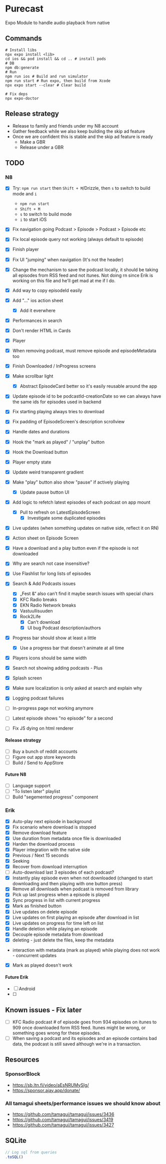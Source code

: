 # Purecast

Expo Module to handle audio playback from native

## Commands

```shell
# Install libs
npx expo install <lib>
cd ios && pod install && cd .. # install pods
# DB
npm db:generate
# Run
npm run ios # Build and run simulator
npm run start # Run expo, then build from Xcode
npx expo start --clear # Clear build

# Fix deps
npx expo-doctor
```

## Release strategy

- Release to family and friends under my N8 account
- Gather feedback while we also keep building the skip ad feature
- Once we are confident this is stable and the skip ad feature is ready
  - Make a GBR
  - Release under a GBR

## TODO

### N8

- [x] Try: `npm run start` then `Shift + M`/Drizzle, then `s` to switch to build mode and `i`
  - `npm run start`
  - `Shift + M`
  - `s` to switch to build mode
  - `i` to start iOS
- [x] Fix navigation going Podcast > Episode > Podcast > Episode etc
- [x] Fix local episode query not working (always default to episode)
- [x] Finish player
- [x] Fix UI "jumping" when navigation (It's not the header)
- [x] Change the mechanism to save the podcast locally, it should be taking all episodes from RSS feed and not itunes. Not doing rn since Erik is working on this file and he'll get mad at me if I do.
- [x] Add way to copy episodeId easily
- [x] Add "..." ios action sheet
  - [x] Add it everwhere
- [x] Performances in search
- [x] Don't render HTML in Cards
- [x] Player
- [x] When removing podcast, must remove episode and episodeMetadata too
- [x] Finish Downloaded / InProgress screens
- [x] Make scrollbar light
  - [x] Abstract EpisodeCard better so it's easily reusable around the app
- [x] Update episode id to be podcastId-creationDate so we can always have the same ids for episodes used in backend
- [x] Fix starting playing always tries to download
- [x] Fix padding of EpisodeScreen's description scrollview
- [x] Handle dates and durations
- [x] Hook the "mark as played" / "unplay" button
- [x] Hook the Download button
- [x] Player empty state
- [x] Update weird transparent gradient
- [x] Make "play" button also show "pause" if actively playing
  - [x] Update pause button UI
- [x] Add logic to refetch latest episodes of each podcast on app mount
  - [x] Pull to refresh on LatestEpisodeScreen
    - [x] Investigate some duplicated episodes
- [x] Live updates (when something updates on native side, reflect it on RN)
- [x] Action sheet on Episode Screen
- [x] Have a download and a play button even if the episode is not downloaded
- [x] Why are search not case insensitive?
- [x] Use Flashlist for long lists of episodes
- [x] Search & Add Podcasts issues

  - [x] „Fest &“ also can’t find it maybe search issues with special chars
  - [x] KFC Radio breaks
  - [x] EKN Radio Network breaks
  - [x] Vastuullisuuden
  - [x] Rock2Life
    - [x] Can't download
    - [x] UI bug Podcast description/authors

- [x] Progress bar should show at least a little
  - [x] Use a progress bar that doesn't animate at all time
- [x] Players icons should be same width
- [x] Search not showing adding podcasts - Plus
- [x] Splash screen
- [x] Make sure localization is only asked at search and explain why
- [x] Logging podcast failures
- [ ] In-progress page not working anymore
- [ ] Latest episode shows "no episode" for a second
- [ ] Fix JS dying on html renderer

#### Release strategy

- [ ] Buy a bunch of reddit accounts
- [ ] Figure out app store keywords
- [ ] Build / Send to AppStore

#### Future N8

- [ ] Language support
- [ ] "To listen later" playlist
- [ ] Build "segemented progress" component

### Erik

- [x] Auto-play next episode in background
- [x] Fix scenario where download is stopped
- [x] Remove download feature
- [x] Use duration from metadata once file is downloaded
- [x] Harden the download process
- [x] Player integration with the native side
- [x] Previous / Next 15 seconds
- [x] Seeking
- [x] Recover from download interruption
- [ ] Auto-download last 3 episodes of each podcast?
- [x] Instantly play episode even when not downloaded (changed to start downloading and then playing with one button press)
- [x] Remove all downloads when podcast is removed from library
- [x] Pick up last progress when a episode is played
- [x] Sync progress in list with current progress
- [x] Mark as finished button
- [x] Live updates on delete episode
- [x] Live updates on first playing an episode after download in list
- [x] Live updates on progress for time left on list
- [x] Handle deletion while playing an episode
- [x] Decouple episode metadata from download
- [x] deleting - just delete the files, keep the metadata
- interaction with metadata (mark as played) while playing does not work - concurrent updates
- [x] Mark as played doesn't work

#### Future Erik

- [ ] Android
- [ ]

## Known issues - Fix later

- [ ] KFC Radio podcast # of episode goes from 934 episodes on itunes to 909 once downloaded form RSS feed. Itunes might be wrong, or something goes wrong for these episodes.
- [ ] When saving a podcast and its episodes and an episode contains bad data, the podcast is still saved although we're in a transaction.

## Resources

### SponsorBlock

- https://sb.ltn.fi/video/aEsNRUMySIg/
- https://sponsor.ajay.app/donate/

### All tamagui sheets/performance issues we should know about

- https://github.com/tamagui/tamagui/issues/3436
- https://github.com/tamagui/tamagui/issues/3419
- https://github.com/tamagui/tamagui/issues/3427

## SQLite

```ts
// Log sql from queries
.toSQL()
```
